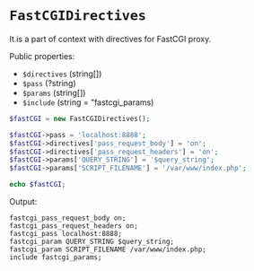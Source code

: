# `FastCGIDirectives`

It is a part of context with directives for FastCGI proxy.

Public properties:

* `$directives` (string[])
* `$pass` (?string)
* `$params` (string[])
* `$include` (string = "fastcgi_params)

```php
$fastCGI = new FastCGIDirectives();

$fastCGI->pass = 'localhost:8888';
$fastCGI->directives['pass_request_body'] = 'on';
$fastCGI->directives['pass_request_headers'] = 'on';
$fastCGI->params['QUERY_STRING'] = '$query_string';
$fastCGI->params['SCRIPT_FILENAME'] = '/var/www/index.php';

echo $fastCGI;
```

Output:

```
fastcgi_pass_request_body on;
fastcgi_pass_request_headers on;
fastcgi_pass localhost:8888;
fastcgi_param QUERY_STRING $query_string;
fastcgi_param SCRIPT_FILENAME /var/www/index.php;
include fastcgi_params;
```
